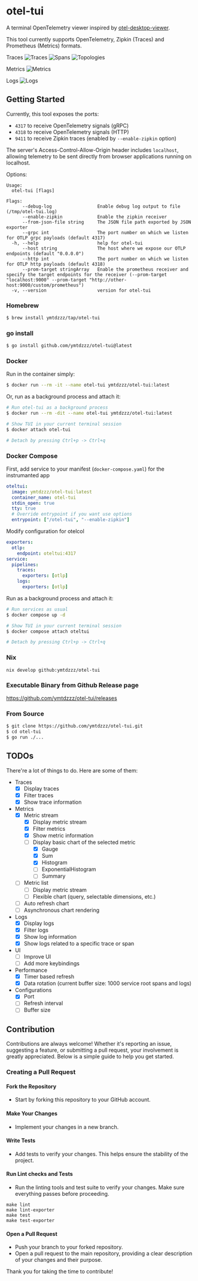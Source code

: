 # otel-tui

A terminal OpenTelemetry viewer inspired by [otel-desktop-viewer](https://github.com/CtrlSpice/otel-desktop-viewer/tree/main).

This tool currently supports OpenTelemetry, Zipkin (Traces) and Prometheus (Metrics) formats.

Traces
![Traces](./docs/traces.png)
![Spans](./docs/spans.png)
![Topologies](./docs/topology.png)

Metrics
![Metrics](./docs/metrics.png)

Logs
![Logs](./docs/logs.png)

## Getting Started

Currently, this tool exposes the ports:

- `4317` to receive OpenTelemetry signals (gRPC)
- `4318` to receive OpenTelemetry signals (HTTP)
- `9411` to receive Zipkin traces (enabled by `--enable-zipkin` option)

The server's Access-Control-Allow-Origin header includes `localhost`, allowing telemetry to be sent directly from browser applications running on localhost.

Options:

```
Usage:
  otel-tui [flags]

Flags:
      --debug-log                 Enable debug log output to file (/tmp/otel-tui.log)
      --enable-zipkin             Enable the zipkin receiver
      --from-json-file string     The JSON file path exported by JSON exporter
      --grpc int                  The port number on which we listen for OTLP grpc payloads (default 4317)
  -h, --help                      help for otel-tui
      --host string               The host where we expose our OTLP endpoints (default "0.0.0.0")
      --http int                  The port number on which we listen for OTLP http payloads (default 4318)
      --prom-target stringArray   Enable the prometheus receiver and specify the target endpoints for the receiver (--prom-target "localhost:9000" --prom-target "http://other-host:9000/custom/prometheus")
  -v, --version                   version for otel-tui
```

### Homebrew

```sh
$ brew install ymtdzzz/tap/otel-tui
```

### go install

```sh
$ go install github.com/ymtdzzz/otel-tui@latest
```

### Docker

Run in the container simply:

```sh
$ docker run --rm -it --name otel-tui ymtdzzz/otel-tui:latest
```

Or, run as a background process and attach it:

```sh
# Run otel-tui as a background process
$ docker run --rm -dit --name otel-tui ymtdzzz/otel-tui:latest

# Show TUI in your current terminal session
$ docker attach otel-tui

# Detach by pressing Ctrl+p -> Ctrl+q
```

### Docker Compose

First, add service to your manifest (`docker-compose.yaml`) for the instrumanted app

```yml
oteltui:
  image: ymtdzzz/otel-tui:latest
  container_name: otel-tui
  stdin_open: true
  tty: true
  # Override entrypoint if you want use options
  entrypoint: ["/otel-tui", "--enable-zipkin"]
```

Modify configuration for otelcol

```yml
exporters:
  otlp:
    endpoint: oteltui:4317
service:
  pipelines:
    traces:
      exporters: [otlp]
    logs:
      exporters: [otlp]
```

Run as a background process and attach it:

```sh
# Run services as usual
$ docker compose up -d

# Show TUI in your current terminal session
$ docker compose attach oteltui

# Detach by pressing Ctrl+p -> Ctrl+q
```

### Nix

```
nix develop github:ymtdzzz/otel-tui
```

### Executable Binary from Github Release page

https://github.com/ymtdzzz/otel-tui/releases

### From Source

```sh
$ git clone https://github.com/ymtdzzz/otel-tui.git
$ cd otel-tui
$ go run ./...
```

## TODOs

There're a lot of things to do. Here are some of them:

- Traces
  - [x] Display traces
  - [x] Filter traces
  - [x] Show trace information
- Metrics
  - [x] Metric stream
    - [x] Display metric stream
    - [x] Filter metrics
    - [x] Show metric information
    - [ ] Display basic chart of the selected metric
      - [x] Gauge
      - [x] Sum
      - [x] Histogram
      - [ ] ExponentialHistogram
      - [ ] Summary
  - [ ] Metric list
    - [ ] Display metric stream
    - [ ] Flexible chart (query, selectable dimensions, etc.)
  - [ ] Auto refresh chart
  - [ ] Asynchronous chart rendering
- Logs
  - [x] Display logs
  - [x] Filter logs
  - [x] Show log information
  - [x] Show logs related to a specific trace or span
- UI
  - [ ] Improve UI
  - [ ] Add more keybindings
- Performance
  - [x] Timer based refresh
  - [x] Data rotation (current buffer size: 1000 service root spans and logs)
- Configurations
  - [x] Port
  - [ ] Refresh interval
  - [ ] Buffer size

## Contribution

Contributions are always welcome! Whether it's reporting an issue, suggesting a feature, or submitting a pull request, your involvement is greatly appreciated. Below is a simple guide to help you get started.

### Creating a Pull Request

#### Fork the Repository

- Start by forking this repository to your GitHub account.

#### Make Your Changes

- Implement your changes in a new branch.

#### Write Tests

- Add tests to verify your changes. This helps ensure the stability of the project.

#### Run Lint checks and Tests

- Run the linting tools and test suite to verify your changes. Make sure everything passes before proceeding.

```
make lint
make lint-exporter
make test
make test-exporter
```

#### Open a Pull Request

- Push your branch to your forked repository.
- Open a pull request to the main repository, providing a clear description of your changes and their purpose.

Thank you for taking the time to contribute!

